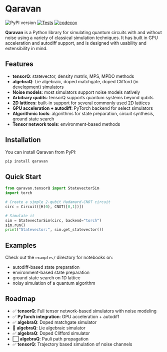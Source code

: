 # Qaravan

![PyPI version](https://img.shields.io/pypi/v/qaravan)
[![Tests](https://github.com/alam-faisal/qaravan/actions/workflows/tests.yml/badge.svg)](https://github.com/alam-faisal/qaravan/actions/workflows/tests.yml)
[![codecov](https://codecov.io/gh/alam-faisal/qaravan/branch/master/graph/badge.svg)](https://codecov.io/gh/alam-faisal/qaravan)

**Qaravan** is a Python library for simulating quantum circuits with and without noise using a variety of classical simulation techniques. It has built in GPU acceleration and autodiff support, and is designed with usability and extensibility in mind.  

## Features

- **tensorQ**: statevector, density matrix, MPS, MPDO methods
- **algebraQ**: Lie algebraic, doped matchgate, doped Clifford (in development) simulators
- **Noise models**: most simulators support noise models natively
- **Arbitrary qudits**: tensorQ supports quantum systems beyond qubits
- **2D lattices**: built-in support for several commonly used 2D lattices
- **GPU acceleration + autodiff**: PyTorch backend for select simulators
- **Algorithmic tools**: algorithms for state preparation, circuit synthesis, ground state search
- **Tensor network tools**: environment-based methods

## Installation

You can install Qaravan from PyPI:

```bash
pip install qaravan
```

## Quick Start

```python 
from qaravan.tensorQ import StatevectorSim
import torch

# Create a simple 2-qubit Hadamard-CNOT circuit
circ = Circuit([H(0), CNOT([0,1])])

# Simulate it
sim = StatevectorSim(circ, backend="torch")
sim.run()
print("Statevector:", sim.get_statevector())
```

## Examples

Check out the `examples/` directory for notebooks on:
- autodiff-based state preparation 
- environment-based state preparation
- ground state search on 1D lattice
- noisy simulation of a quantum algorithm

## Roadmap 

- ✅ **tensorQ**: Full tensor network-based simulators with noise modeling
- ✅ **PyTorch integration**: GPU acceleration + autodiff
- ✅ **algebraQ**: Doped matchgate simulator
- 🔧 **algebraQ**: Lie algebraic simulator 
- ✅ **algebraQ**: Doped Clifford simulator 
- ⬜ **algebraQ**: Pauli path propagation 
- ✅ **tensorQ**: Trajectory based simulation of noise channels 